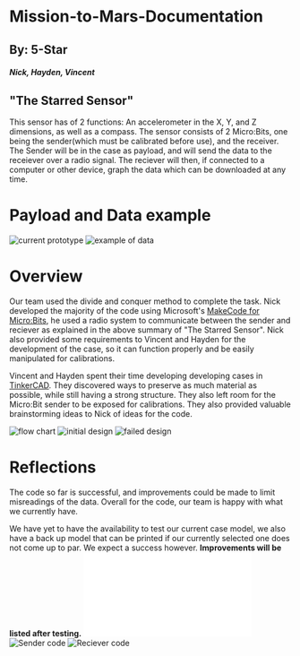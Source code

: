 # Mission-to-Mars-Documentation 
## By: 5-Star 
##### Nick, Hayden, Vincent

## "The Starred Sensor"
This sensor has of 2 functions: An accelerometer in the X, Y, and Z dimensions, as well as a compass. The sensor consists of 2 Micro:Bits, one being the sender(which must be calibrated before use), and the receiver. The Sender will be in the case as payload, and will send the data to the receiever over a radio signal. The reciever will then, if connected to a computer or other device, graph the data which can be downloaded at any time. 

# Payload and Data example
![current prototype](IMG_0165.JPG)
![example of data](data.jpg)
# Overview
Our team used the divide and conquer method to complete the task. Nick developed the majority of the code using Microsoft's [MakeCode for Micro:Bits](https://makecode.microbit.org/), he used a radio system to communicate between the sender and reciever as explained in the above summary of "The Starred Sensor". Nick also provided some requirements to Vincent and Hayden for the development of the case, so it can function properly and be easily manipulated for calibrations.

Vincent and Hayden spent their time developing developing cases in [TinkerCAD](https://www.tinkercad.com/). They discovered ways to preserve as much material as possible, while still having a strong structure. They also left room for the Micro:Bit sender to be exposed for calibrations. They also provided valuable brainstorming ideas to Nick of ideas for the code.

![flow chart](flowchart.jpg)
![initial design](initial%20design.jpg)
![failed design](IMG_0164.JPG)


# Reflections
The code so far is successful, and improvements could be made to limit misreadings of the data. Overall for the code, our team is happy with what we currently have. 

We have yet to have the availability to test our current case model, we also have a back up model that can be printed if our currently selected one does not come up to par. We expect a success however. **Improvements will be listed after testing.**
![3D model backup](Case.stl)
![Sender code](S_code.jpg)
![Reciever code](R_code.jpg)

